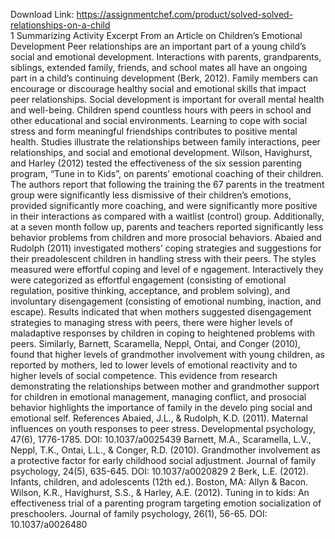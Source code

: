 Download Link: https://assignmentchef.com/product/solved-solved-relationships-on-a-child
<br>
1 Summarizing Activity Excerpt From an Article on Children’s Emotional Development Peer relationships are an important part of a young child’s social and emotional development. Interactions with parents, grandparents, siblings, extended family, friends, and school mates all have an ongoing part in a child’s continuing development (Berk, 2012). Family members can encourage or discourage healthy social and emotional skills that impact peer relationships. Social development is important for overall mental health and well-being. Children spend countless hours with peers in school and other educational and social environments. Learning to cope with social stress and form meaningful friendships contributes to positive mental health. Studies illustrate the relationships between family interactions, peer relationships, and social and emotional development. Wilson, Havighurst, and Harley (2012) tested the effectiveness of the six session parenting program, “Tune in to Kids”, on parents’ emotional coaching of their children. The authors report that following the training the 67 parents in the treatment group were significantly less dismissive of their children’s emotions, provided significantly more coaching, and were significantly more positive in their interactions as compared with a waitlist (control) group. Additionally, at a seven month follow up, parents and teachers reported significantly less behavior problems from children and more prosocial behaviors. Abaied and Rudolph (2011) investigated mothers’ coping strategies and suggestions for their preadolescent children in handling stress with their peers. The styles measured were effortful coping and level of e ngagement. Interactively they were categorized as effortful engagement (consisting of emotional regulation, positive thinking, acceptance, and problem solving), and involuntary disengagement (consisting of emotional numbing, inaction, and escape). Results indicated that when mothers suggested disengagement strategies to managing stress with peers, there were higher levels of maladaptive responses by children in coping to heightened problems with peers. Similarly, Barnett, Scaramella, Neppl, Ontai, and Conger (2010), found that higher levels of grandmother involvement with young children, as reported by mothers, led to lower levels of emotional reactivity and to higher levels of social competence. This evidence from research demonstrating the relationships between mother and grandmother support for children in emotional management, managing conflict, and prosocial behavior highlights the importance of family in the develo ping social and emotional self. References Abaied, J.L., &amp; Rudolph, K.D. (2011). Maternal influences on youth responses to peer stress. Developmental psychology, 47(6), 1776-1785. DOI: 10.1037/a0025439 Barnett, M.A., Scaramella, L.V., Neppl, T.K., Ontai, L.L., &amp; Conger, R.D. (2010). Grandmother involvement as a protective factor for early childhood social adjustment. Journal of family psychology, 24(5), 635-645. DOI: 10.1037/a0020829 2 Berk, L.E. (2012). Infants, children, and adolescents (12th ed.). Boston, MA: Allyn &amp; Bacon. Wilson, K.R., Havighurst, S.S., &amp; Harley, A.E. (2012). Tuning in to kids: An effectiveness trial of a parenting program targeting emotion socialization of preschoolers. Journal of family psychology, 26(1), 56-65. DOI: 10.1037/a0026480